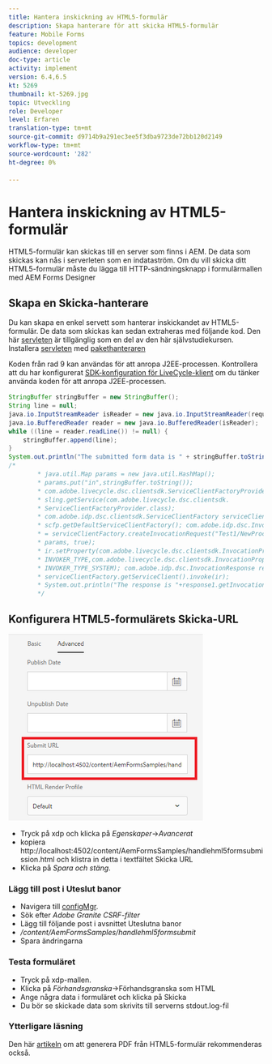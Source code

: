 ```yaml
---
title: Hantera inskickning av HTML5-formulär
description: Skapa hanterare för att skicka HTML5-formulär
feature: Mobile Forms
topics: development
audience: developer
doc-type: article
activity: implement
version: 6.4,6.5
kt: 5269
thumbnail: kt-5269.jpg
topic: Utveckling
role: Developer
level: Erfaren
translation-type: tm+mt
source-git-commit: d9714b9a291ec3ee5f3dba9723de72bb120d2149
workflow-type: tm+mt
source-wordcount: '282'
ht-degree: 0%

---
```



# Hantera inskickning av HTML5-formulär

HTML5-formulär kan skickas till en server som finns i AEM. De data som skickas kan nås i serverleten som en indataström. Om du vill skicka ditt HTML5-formulär måste du lägga till HTTP-sändningsknapp i formulärmallen med AEM Forms Designer

## Skapa en Skicka-hanterare

Du kan skapa en enkel servett som hanterar inskickandet av HTML5-formulär. De data som skickas kan sedan extraheras med följande kod. Den här [servleten](assets/html5-submit-handler.zip) är tillgänglig som en del av den här självstudiekursen. Installera [servleten](assets/html5-submit-handler.zip) med [pakethanteraren](http://localhost:4502/crx/packmgr/index.jsp)

Koden från rad 9 kan användas för att anropa J2EE-processen. Kontrollera att du har konfigurerat [SDK-konfiguration för LiveCycle-klient](https://helpx.adobe.com/aem-forms/6/submit-form-data-livecycle-process.html) om du tänker använda koden för att anropa J2EE-processen.

```java
StringBuffer stringBuffer = new StringBuffer();
String line = null;
java.io.InputStreamReader isReader = new java.io.InputStreamReader(request.getInputStream(), "UTF-8");
java.io.BufferedReader reader = new java.io.BufferedReader(isReader);
while ((line = reader.readLine()) != null) {
    stringBuffer.append(line);
}
System.out.println("The submitted form data is " + stringBuffer.toString());
/*
        * java.util.Map params = new java.util.HashMap();
        * params.put("in",stringBuffer.toString());
        * com.adobe.livecycle.dsc.clientsdk.ServiceClientFactoryProvider scfp =
        * sling.getService(com.adobe.livecycle.dsc.clientsdk.
        * ServiceClientFactoryProvider.class);
        * com.adobe.idp.dsc.clientsdk.ServiceClientFactory serviceClientFactory =
        * scfp.getDefaultServiceClientFactory(); com.adobe.idp.dsc.InvocationRequest ir
        * = serviceClientFactory.createInvocationRequest("Test1/NewProcess1", "invoke",
        * params, true);
        * ir.setProperty(com.adobe.livecycle.dsc.clientsdk.InvocationProperties.
        * INVOKER_TYPE,com.adobe.livecycle.dsc.clientsdk.InvocationProperties.
        * INVOKER_TYPE_SYSTEM); com.adobe.idp.dsc.InvocationResponse response1 =
        * serviceClientFactory.getServiceClient().invoke(ir);
        * System.out.println("The response is "+response1.getInvocationId());
        */
```


## Konfigurera HTML5-formulärets Skicka-URL

![submit-url](assets/submit-url.PNG)

* Tryck på xdp och klicka på _Egenskaper_->_Avancerat_
* kopiera http://localhost:4502/content/AemFormsSamples/handlehml5formsubmission.html och klistra in detta i textfältet Skicka URL
* Klicka på _Spara och stäng_.

### Lägg till post i Uteslut banor

* Navigera till [configMgr](http://localhost:4502/system/console/configMgr).
* Sök efter _Adobe Granite CSRF-filter_
* Lägg till följande post i avsnittet Uteslutna banor
* _/content/AemFormsSamples/handlehml5formsubmit_
* Spara ändringarna

### Testa formuläret

* Tryck på xdp-mallen.
* Klicka på _Förhandsgranska_->Förhandsgranska som HTML
* Ange några data i formuläret och klicka på Skicka
* Du bör se skickade data som skrivits till serverns stdout.log-fil

### Ytterligare läsning

Den här [artikeln](https://docs.adobe.com/content/help/en/experience-manager-learn/forms/document-services/generate-pdf-from-mobile-form-submission-article.html) om att generera PDF från HTML5-formulär rekommenderas också.




